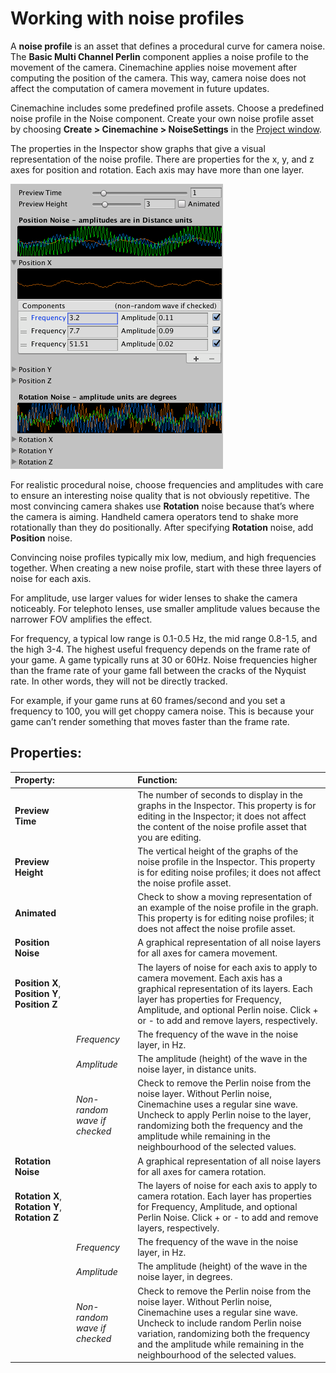 # Working with noise profiles

A __noise profile__ is an asset that defines a procedural curve for camera noise. The __Basic Multi Channel Perlin__ component applies a noise profile to the movement of the camera. Cinemachine applies noise movement after computing the position of the camera. This way, camera noise does not affect the computation of camera movement in future updates.

Cinemachine includes some predefined profile assets. Choose a predefined noise profile in the Noise component. Create your own noise profile asset by choosing __Create > Cinemachine > NoiseSettings__ in the [Project window](https://docs.unity3d.com/Manual/ProjectView.html).

The properties in the Inspector show graphs that give a visual representation of the noise profile. There are properties for the x, y, and z axes for position and rotation. Each axis may have more than one layer.

![Editing the first noise layer for Position X](images/CinemachineNoiseProfileb.png)

For realistic procedural noise, choose frequencies and amplitudes with care to ensure an interesting noise quality that is not obviously repetitive. The most convincing camera shakes use __Rotation__ noise because that’s where the camera is aiming. Handheld camera operators tend to shake more rotationally than they do positionally. After specifying __Rotation__ noise, add __Position__ noise.

Convincing noise profiles typically mix low, medium, and high frequencies together. When creating a new noise profile, start with these three layers of noise for each axis.

For amplitude, use larger values for wider lenses to shake the camera noticeably. For telephoto lenses, use smaller amplitude values because the narrower FOV amplifies the effect.

For frequency, a typical low range is 0.1-0.5 Hz, the mid range 0.8-1.5, and the high 3-4. The highest useful frequency depends on the frame rate of your game. A game typically runs at 30 or 60Hz. Noise frequencies higher than the frame rate of your game fall between the cracks of the Nyquist rate. In other words, they will not be directly tracked.

For example, if your game runs at 60 frames/second and you set a frequency to 100, you will get choppy camera noise. This is because your game can’t render something that moves faster than the frame rate.

## Properties:

| **Property:** || **Function:** |
|:---|:---|:---|
| __Preview Time__ || The number of seconds to display in the graphs in the Inspector. This property is for editing in the Inspector; it does not affect the content of the noise profile asset that you are editing. |
| __Preview Height__ || The vertical height of the graphs of the noise profile in the Inspector. This property is for editing noise profiles; it does not affect the noise profile asset. |
| __Animated__ || Check to show a moving representation of an example of the noise profile in the graph. This property is for editing noise profiles; it does not affect the noise profile asset. |
| __Position Noise__ || A graphical representation of all noise layers for all axes for camera movement.  |
| __Position X__, __Position Y__, __Position Z__ || The layers of noise for each axis to apply to camera movement. Each axis has a graphical representation of its layers. Each layer has properties for Frequency, Amplitude, and optional Perlin noise. Click + or - to add and remove layers, respectively.  |
| | _Frequency_ | The frequency of the wave in the noise layer, in Hz. |
| | _Amplitude_ | The amplitude (height) of the wave in the noise layer, in distance units. |
| | _Non-random wave if checked_ | Check to remove the Perlin noise from the noise layer. Without Perlin noise, Cinemachine uses a regular sine wave. Uncheck to apply Perlin noise to the layer, randomizing both the frequency and the amplitude while remaining in the neighbourhood of the selected values. |
| __Rotation Noise__ || A graphical representation of all noise layers for all axes for camera rotation. |
| __Rotation X__, __Rotation Y__, __Rotation Z__ || The layers of noise for each axis to apply to camera rotation. Each layer has properties for Frequency, Amplitude, and optional Perlin Noise. Click + or - to add and remove layers, respectively.  |
| | _Frequency_ | The frequency of the wave in the noise layer, in Hz. |
| | _Amplitude_ | The amplitude (height) of the wave in the noise layer, in degrees. |
| | _Non-random wave if checked_ | Check to remove the Perlin noise from the noise layer. Without Perlin noise, Cinemachine uses a regular sine wave. Uncheck to include random Perlin noise variation, randomizing both the frequency and the amplitude while remaining in the neighbourhood of the selected values. |


